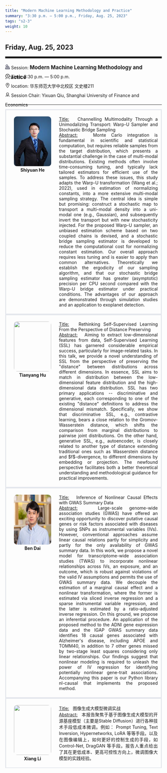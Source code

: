```yaml
---
title: "Modern Machine Learning Methodology and Practice"
summary: "3:30 p.m. — 5:00 p.m., Friday, Aug. 25, 2023"
tags: "s2-3"
weight: 10
---
```


Friday, Aug. 25, 2023
------


<hr style="border: 0; border-top: 5px solid;">

<div class="tip">
    <img class="icon" src="/icon/yanjiang.png" />
    Session: <span class="font-bold" style="font-size:120%">Modern Machine Learning Methodology and Practice</span>
</div>

<div class="tip">
    <img class="icon" src="/icon/shizhong.png" />
    Time: 3:30 p.m. — 5:00 p.m.
</div>
<div class="tip">
    <img class="icon" src="/icon/didian.png" />
    location: 华东师范大学中北校区 文史楼211
</div>


<div class="tip">
    <img class="icon" src="/icon/lingdao.png" />
    Session Chair: Yixuan Qiu, Shanghai University of Finance and Economics
</div>


________________________________________

<div class="row">
    <div class="left">
        <img src="/images/shiyuan.png" class="avatar" />
        <div class="font-small font-bold">
            <a>
                Shiyuan He
            </a>
        </div>
    </div>
    <div class="right">
        <div class="font-small">
            <u>Title:</u> &nbsp;
            Channelling Multimodality Through a Unimodalizing Transport: Warp-U Sampler and Stochastic Bridge Sampling
        </div>
        <div class="content font-small">
            <u>Abstract:</u> &nbsp;
            Monte Carlo integration is fundamental in scientific and statistical computation, but requires reliable samples from the target distribution, which presents a substantial challenge in the case of multi-modal distributions. Existing methods often involve time-consuming tuning, and typically lack tailored estimators for efficient use of the samples. To address these issues, this study adapts the Warp-U transformation (Wang et al.; 2022), used in estimation of normalizing constants, into a more extensive multi-modal sampling strategy. The central idea is simple but promising: construct a stochastic map to transport a multi-modal density into a uni-modal one (e.g., Gaussian), and subsequently invert the transport but with new stochasticity injected. For the proposed Warp-U sampler, an unbiased estimation scheme based on two coupled chains is devised, and a stochastic bridge sampling estimator is developed to reduce the computational cost for normalizing constant estimation. Our overall approach requires less tuning and is easier to apply than common alternatives. Theoretically we establish the ergodicity of our sampling algorithm, and that our stochastic bridge sampling estimator has greater (asymptotic) precision per CPU second compared with the Warp-U bridge estimator under practical conditions. The advantages of our approach are demonstrated through simulation studies and an application to exoplanet detection.
        </div>
    </div>
</div>

<div class="row">
    <div class="left">
        <img src="/images/tianyang.png" class="avatar" />
        <div class="font-small font-bold">
            <a>
                Tianyang Hu
            </a>
        </div>
    </div>
    <div class="right">
        <div class="font-small">
            <u>Title:</u> &nbsp;
            Rethinking Self-Supervised Learning From the Perspective of Distance Preserving
        </div>
        <div class="content font-small">
            <u>Abstract:</u> &nbsp;
            Aiming to extract low-dimensional features from data, Self-Supervised Learning (SSL) has garnered considerable empirical success, particularly for image-related tasks. In this talk, we provide a novel understanding of SSL from the perspective of preserving the "distance" between distributions across different dimensions. In essence, SSL aims to match in distribution between the low-dimensional feature distribution and the high-dimensional data distribution. 
            SSL has two primary applications -- discriminative and generative, each corresponding to one of the existing "distance" definitions to address the dimensional mismatch. Specifically, we show that discriminative SSL, e.g., contrastive learning, bears a close relation to the Gromov-Wasserstein distance, which shifts the comparison from marginal distributions to pairwise joint distributions. On the other hand, generative SSL, e.g., autoencoder, is closely related to another type of distance extending traditional ones such as Wasserstein distance and $f$-divergence, to different dimensions by embedding or projection. The newfound perspective facilitates both a better theoretical understanding and methodological guidance for practical improvements.
        </div>
    </div>
</div>

<div class="row">
    <div class="left">
        <img src="/images/daiben.png" class="avatar" />
        <div class="font-small font-bold">
            <a>
                Ben Dai
            </a>
        </div>
    </div>
    <div class="right">
        <div class="font-small">
            <u>Title:</u> &nbsp;
            Inference of Nonlinear Causal Effects with GWAS Summary Data
        </div>
        <div class="content font-small">
            <u>Abstract:</u> &nbsp;
            Large-scale genome-wide association studies (GWAS) have offered an exciting opportunity to discover putative causal genes or risk factors associated with diseases by using SNPs as instrumental variables (IVs). However, conventional approaches assume linear causal relations partly for simplicity and partly for the only availability of GWAS summary data. In this work, we propose a novel model for transcriptome-wide association studies (TWAS) to incorporate nonlinear relationships across IVs, an exposure, and an outcome, which is robust against violations of the valid IV assumptions and permits the use of GWAS summary data. We decouple the estimation of a marginal causal effect and a nonlinear transformation, where the former is estimated via sliced inverse regression and a sparse instrumental variable regression, and the latter is estimated by a ratio-adjusted inverse regression. On this ground, we propose an inferential procedure. An application of the proposed method to the ADNI gene expression data and the IGAP GWAS summary data identifies 18 causal genes associated with Alzheimer's disease, including APOE and TOMM40, in addition to 7 other genes missed by two-stage least squares considering only linear relationships. Our findings suggest that nonlinear modeling is required to unleash the power of IV regression for identifying potentially nonlinear gene-trait associations. Accompanying this paper is our Python library nl-causal that implements the proposed method.
        </div>
    </div>
</div>

<div class="row">
    <div class="left">
        <img src="/images/lixiang.png" class="avatar" />
        <div class="font-small font-bold">
            <a>
                Xiang Li
            </a>
        </div>
    </div>
    <div class="right">
        <div class="font-small">
            <u>Title:</u> &nbsp;
            图像生成大模型微调实战
        </div>
        <div class="content font-small">
            <u>Abstract:</u> &nbsp;
            本报告聚焦于基于图像生成大模型的开源基座模型（主要是Stable Diffusion）进行各种技术手段低成本微调。例如： Prompt Tuning, Text Inversion, Hypernetworks, LoRA 等等手段。以及在图像编辑上，如何更好的控制生成的手段，如 Control-Net, DragGAN 等手段。报告人重点给出了其在更低成本、更高可控性方向上，微调图像大模型的实践经验。
        </div>
    </div>
</div>

<style>

.tip {
    height: 30px;
    line-height: 30px;
}

.icon {
    width: 15px;
}

.row {
    padding: 10px; 
    height: auto; 
    border-bottom-width: 2px; 
    border-style: solid; 
    border-color: #E4E7ED; 
    padding-bottom: 20px; 
    padding-top: 20px;
    display: flex; 
    text-align: justify;
}

.left {
    min-width: 150px !important;
    text-align: center;
}

.avatar {
    width: 120px;
    height: 160px;
    max-width: 100%;
    border-radius: 10px;
}

.right {
    margin-left: 10px; 
    max-width: 80%;
}


.font-small {
    /* font-size: 16px; */
}

.font-bold {
    font-weight: bold;
}
</style>